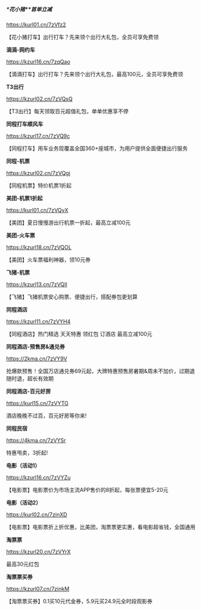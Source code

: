 ##### *花小猪**首单立减

https://kurl01.cn/7zVfz2

【花小猪打车】出行打车？先来领个出行大礼包，全员可享免费领



**滴滴-网约车**

https://kzurl16.cn/7zqQao

【滴滴打车】出行打车？先来领个出行大礼包，最高100元，全员可享免费领







**T3出行**

https://kzurl02.cn/7zVQsQ

【T3出行】每天领取百元超值礼包，单单优惠享不停







**同程打车顺风车**

https://kzurl17.cn/7zVQ9c

【同程打车】用车业务现覆盖全国360+座城市，为用户提供全面便捷出行服务





**同程-机票**

https://kzurl02.cn/7zVQgj

【同程机票】特价机票1折起





**美团-机票1折起**

https://kurl01.cn/7zVQyX

【美团】夏日慢慢游出行机票一折起，最高立减100元







**美团-火车票**

https://kzurl18.cn/7zVQOL

【美团】火车票福利神器，领10元券





**飞猪-机票**

https://kzurl13.cn/7zVQIl

【飞猪】飞猪机票安心购票、便捷出行，搭配券包更划算











**同程酒店**

https://kzurl11.cn/7zVYH4

【同程酒店】热门精选 天天特惠
领红包 订酒店
最高立减100元





**同程酒店-预售房&通兑券**

https://2kma.cn/7zVY9V

抢爆款预售！全国万店通兑券69元起，大牌特惠预售房暑期&周未不加价，过期退随时退，超长有效期





**同程酒店-百元好房**

https://kurl15.cn/7zVYTG

酒店晚晚不过百，百元好房等你来!





**同程民宿**

https://4kma.cn/7zVYSr

特惠甩卖，3折起!





**电影（活动1）**

https://kzurl16.cn/7zVYZu

【电影票】电影票价为市场主流APP售价的8折起，每张票便宜5-20元



**电影（活动2）**

https://kurl02.cn/7zinXD

【电影票】电影票折上折优惠，比美团，淘票票更实惠，看电影超省钱，全国通用





**淘票票**

https://kzurl20.cn/7zVYrX

最高30元红包



**淘票票买券**

https://kzurl07.cn/7zinkM

【淘票票买券】0.1买10元代金券，5.9元买24.9元全时段观影券